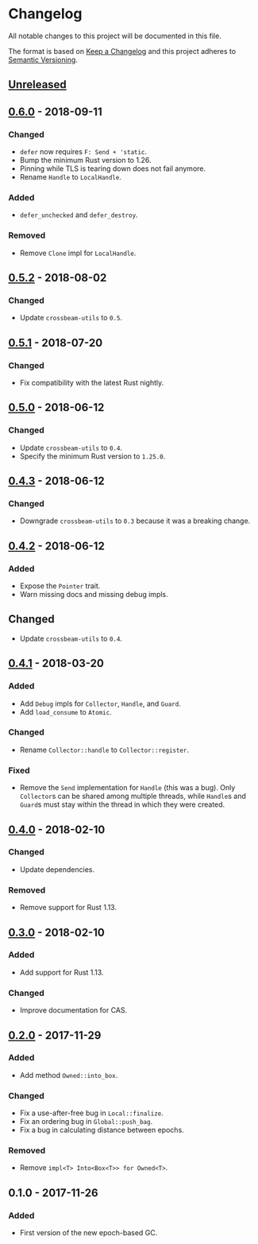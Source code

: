 # Changelog
All notable changes to this project will be documented in this file.

The format is based on [Keep a Changelog](http://keepachangelog.com/en/1.0.0/)
and this project adheres to [Semantic Versioning](http://semver.org/spec/v2.0.0.html).

## [Unreleased]

## [0.6.0] - 2018-09-11
### Changed
- `defer` now requires `F: Send + 'static`.
- Bump the minimum Rust version to 1.26.
- Pinning while TLS is tearing down does not fail anymore.
- Rename `Handle` to `LocalHandle`.

### Added
- `defer_unchecked` and `defer_destroy`.

### Removed
- Remove `Clone` impl for `LocalHandle`.

## [0.5.2] - 2018-08-02
### Changed
- Update `crossbeam-utils` to `0.5`.

## [0.5.1] - 2018-07-20
### Changed
- Fix compatibility with the latest Rust nightly.

## [0.5.0] - 2018-06-12
### Changed
- Update `crossbeam-utils` to `0.4`.
- Specify the minimum Rust version to `1.25.0`.

## [0.4.3] - 2018-06-12
### Changed
- Downgrade `crossbeam-utils` to `0.3` because it was a breaking change.

## [0.4.2] - 2018-06-12
### Added
- Expose the `Pointer` trait.
- Warn missing docs and missing debug impls.

## Changed
- Update `crossbeam-utils` to `0.4`.

## [0.4.1] - 2018-03-20
### Added
- Add `Debug` impls for `Collector`, `Handle`, and `Guard`.
- Add `load_consume` to `Atomic`.

### Changed
- Rename `Collector::handle` to `Collector::register`.

### Fixed
- Remove the `Send` implementation for `Handle` (this was a bug). Only
  `Collector`s can be shared among multiple threads, while `Handle`s and
  `Guard`s must stay within the thread in which they were created.

## [0.4.0] - 2018-02-10
### Changed
- Update dependencies.

### Removed
- Remove support for Rust 1.13.

## [0.3.0] - 2018-02-10
### Added
- Add support for Rust 1.13.

### Changed
- Improve documentation for CAS.

## [0.2.0] - 2017-11-29
### Added
- Add method `Owned::into_box`.

### Changed
- Fix a use-after-free bug in `Local::finalize`.
- Fix an ordering bug in `Global::push_bag`.
- Fix a bug in calculating distance between epochs.

### Removed
- Remove `impl<T> Into<Box<T>> for Owned<T>`.

## 0.1.0 - 2017-11-26
### Added
- First version of the new epoch-based GC.

[Unreleased]: https://github.com/crossbeam-rs/crossbeam-epoch/compare/v0.6.0...HEAD
[0.6.0]: https://github.com/crossbeam-rs/crossbeam-epoch/compare/v0.5.2...v0.6.0
[0.5.2]: https://github.com/crossbeam-rs/crossbeam-epoch/compare/v0.5.1...v0.5.2
[0.5.1]: https://github.com/crossbeam-rs/crossbeam-epoch/compare/v0.5.0...v0.5.1
[0.5.0]: https://github.com/crossbeam-rs/crossbeam-epoch/compare/v0.4.3...v0.5.0
[0.4.3]: https://github.com/crossbeam-rs/crossbeam-epoch/compare/v0.4.2...v0.4.3
[0.4.2]: https://github.com/crossbeam-rs/crossbeam-epoch/compare/v0.4.1...v0.4.2
[0.4.1]: https://github.com/crossbeam-rs/crossbeam-epoch/compare/v0.4.0...v0.4.1
[0.4.0]: https://github.com/crossbeam-rs/crossbeam-epoch/compare/v0.3.0...v0.4.0
[0.3.0]: https://github.com/crossbeam-rs/crossbeam-epoch/compare/v0.2.0...v0.3.0
[0.2.0]: https://github.com/crossbeam-rs/crossbeam-epoch/compare/v0.1.0...v0.2.0
